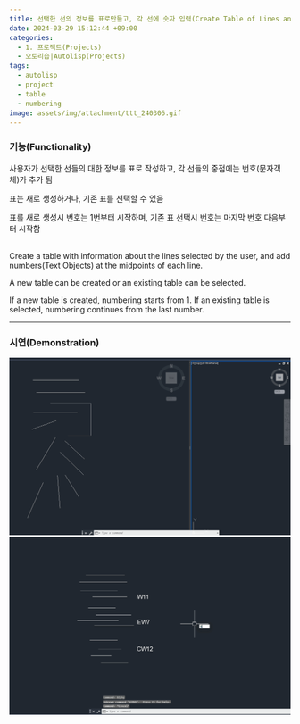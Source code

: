 ```yaml
---
title: 선택한 선의 정보를 표로만들고, 각 선에 숫자 입력(Create Table of Lines and Indexing each Line)
date: 2024-03-29 15:12:44 +09:00
categories:
  - 1. 프로젝트(Projects)
  - 오토리습|Autolisp(Projects)
tags:
  - autolisp
  - project
  - table
  - numbering
image: assets/img/attachment/ttt_240306.gif
---
```




### 기능(Functionality)
사용자가 선택한 선들의 대한 정보를 표로 작성하고, 각 선들의 중점에는 번호(문자객체)가 추가 됨

표는 새로 생성하거나, 기존 표를 선택할 수 있음

표를 새로 생성시 번호는 1번부터 시작하며, 기존 표 선택시 번호는 마지막 번호 다음부터 시작함

<br>
Create a table with information about the lines selected by the user, and add numbers(Text Objects) at the midpoints of each line.

A new table can be created or an existing table can be selected.

If a new table is created, numbering starts from 1. If an existing table is selected, numbering continues from the last number.
<br>
<hr>

### 시연(Demonstration)
![](assets/img/attachment/ttt_240306.gif)![](assets/img/attachment/ttt_240306-1.gif)